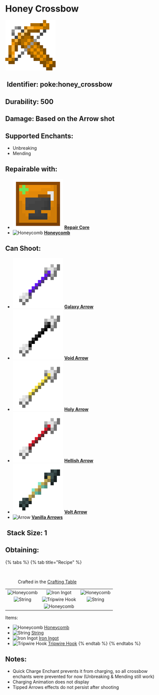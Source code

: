 # Honey Crossbow

![](https://github.com/ItsMePok/PFE/blob/wikiAssets/wikiMain/honey_crossbow.png?raw=true)

## <img src="https://minecraft.wiki/images/Name_Tag_JE2_BE2.png?cbdc1" alt="" data-size="line"> Identifier: **poke:honey\_crossbow**

## Durability: **500**

## Damage: **Based on the Arrow shot**

## Supported Enchants:

* Unbreaking
* Mending

## Repairable with:

* <img src="https://github.com/ItsMePok/PFE/blob/wikiAssets/wikiMain/repair_core.png?raw=true" alt="" data-size="line"> [**Repair Core**](../../items/cores/repair-core.md)
* <img src="https://minecraft.wiki/images/Honeycomb_JE2_BE2.png?2ecff&#x26;format=original" alt="Honeycomb" data-size="line"> [**Honeycomb**](https://minecraft.wiki/w/Honeycomb)

## Can Shoot:

* <img src="https://github.com/ItsMePok/PFE/blob/wikiAssets/wikiMain/galaxy_arrow_item.png?raw=true" alt="Galaxy Arrow" data-size="line"> [**Galaxy Arrow**](../arrows/galaxy-arrow.md)
* <img src="https://github.com/ItsMePok/PFE/blob/wikiAssets/wikiMain/void_arrow_item.png?raw=true" alt="Void Arrow" data-size="line"> [**Void Arrow**](../arrows/void-arrow.md)
* <img src="https://github.com/ItsMePok/PFE/blob/wikiAssets/wikiMain/holy_arrow_item.png?raw=true" alt="Holy Arrow" data-size="line"> [**Holy Arrow**](../arrows/holy-arrow.md)
* <img src="https://github.com/ItsMePok/PFE/blob/wikiAssets/wikiMain/hellish_arrow_item.png?raw=true" alt="Hellish Arrow" data-size="line"> [**Hellish Arrow**](../arrows/hellish-arrow.md)
* <img src="https://github.com/ItsMePok/PFE/blob/wikiAssets/wikiMain/volt_arrow_item.png?raw=true" alt="Volt Arrow" data-size="line"> [**Volt Arrow**](../arrows/volt-arrow.md)
* <img src="https://minecraft.wiki/images/Arrow_(item)_JE1_BE1.png?93ac1" alt="Arrow" data-size="line"> [**Vanilla Arrows**](https://minecraft.wiki/w/Arrow)

## <img src="https://minecraft.wiki/images/Light_Gray_Bundle_JE1_BE1.png?b552e" alt="" data-size="line"> Stack Size: 1

## Obtaining:

{% tabs %}
{% tab title="Recipe" %}
<figure><img src="https://minecraft.wiki/images/thumb/Crafting_Table_JE4_BE3.png/150px-Crafting_Table_JE4_BE3.png?5767f" alt=""><figcaption><p>Crafted in the <a href="https://minecraft.wiki/w/Crafting_Table">Crafting Table</a></p></figcaption></figure>

|                                                                                                  |                                                                                             |                                                                                                  |
| :----------------------------------------------------------------------------------------------: | :-----------------------------------------------------------------------------------------: | :----------------------------------------------------------------------------------------------: |
|     ![Honeycomb](https://minecraft.wiki/images/Honeycomb_JE2_BE2.png?2ecff\&format=original)     |          ![Iron Ingot](https://minecraft.wiki/images/Iron_Ingot_JE3_BE2.png?849cb)          |     ![Honeycomb](https://minecraft.wiki/images/Honeycomb_JE2_BE2.png?2ecff\&format=original)     |
| ![String](https://minecraft.wiki/images/thumb/String_JE2_BE2.png/150px-String_JE2_BE2.png?25d69) | ![Tripwire Hook](https://minecraft.wiki/images/Tripwire_Hook_\(texture\)_JE1_BE1.png?4ffff) | ![String](https://minecraft.wiki/images/thumb/String_JE2_BE2.png/150px-String_JE2_BE2.png?25d69) |
|                                                                                                  |   ![Honeycomb](https://minecraft.wiki/images/Honeycomb_JE2_BE2.png?2ecff\&format=original)  |                                                                                                  |

Items:

* <img src="https://minecraft.wiki/images/Honeycomb_JE2_BE2.png?2ecff&#x26;format=original" alt="Honeycomb" data-size="line"> [Honeycomb](https://minecraft.wiki/w/Honeycomb)
* <img src="https://minecraft.wiki/images/thumb/String_JE2_BE2.png/150px-String_JE2_BE2.png?25d69" alt="String" data-size="line"> [String](https://minecraft.wiki/w/String)
* <img src="https://minecraft.wiki/images/Iron_Ingot_JE3_BE2.png?849cb" alt="Iron Ingot" data-size="line"> [Iron Ingot](https://minecraft.wiki/w/Iron_Ingot)
* <img src="https://minecraft.wiki/images/Tripwire_Hook_(texture)_JE1_BE1.png?4ffff" alt="Tripwire Hook" data-size="line"> [Tripwire Hook](https://minecraft.wiki/w/Tripwire_Hook)
{% endtab %}
{% endtabs %}

## Notes:

* Quick Charge Enchant prevents it from charging, so all crossbow enchants were prevented for now (Unbreaking & Mending still work)
* Charging Animation does not display
* Tipped Arrows effects do not persist after shooting
